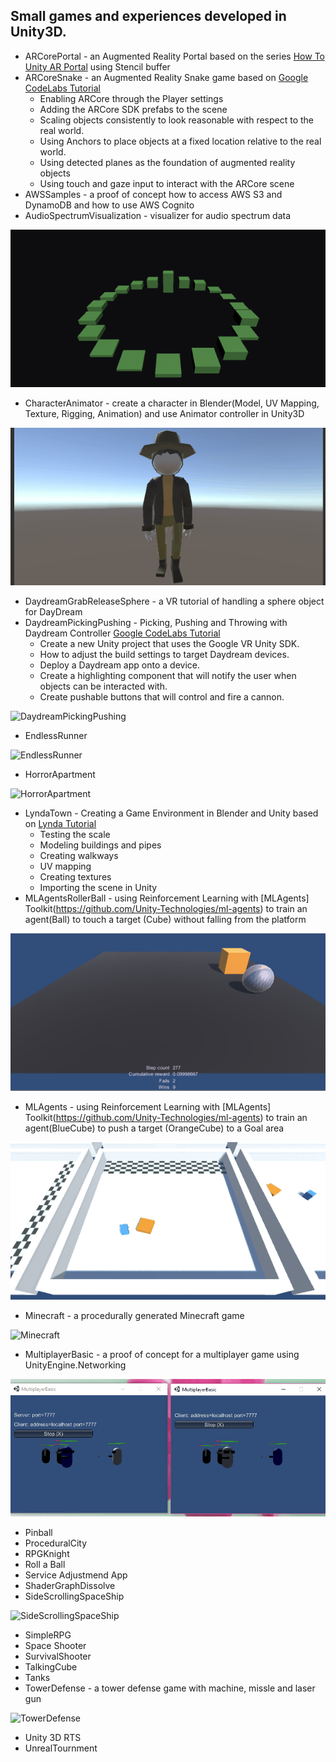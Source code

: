## Small games and experiences developed in Unity3D.
* ARCorePortal - an Augmented Reality Portal based on the series [How To Unity AR Portal](https://www.youtube.com/playlist?list=PLKIKuXdn4ZMhwJmPnYI0e7Ixv94ZFPvEP) using Stencil buffer
* ARCoreSnake - an Augmented Reality Snake game based on [Google CodeLabs Tutorial](https://codelabs.developers.google.com/codelabs/arcore-intro/index.html?index=..%2F..io2018#0)
    * Enabling ARCore through the Player settings
    * Adding the ARCore SDK prefabs to the scene
    * Scaling objects consistently to look reasonable with respect to the real world.
    * Using Anchors to place objects at a fixed location relative to the real world.
    * Using detected planes as the foundation of augmented reality objects
    * Using touch and gaze input to interact with the ARCore scene
* AWSSamples - a proof of concept how to access AWS S3 and DynamoDB and how to use AWS Cognito
* AudioSpectrumVisualization - visualizer for audio spectrum data

![AudioSpectrumVisualization](images/AudioSpectrumVisualization.gif)

* CharacterAnimator - create a character in Blender(Model, UV Mapping, Texture, Rigging, Animation) and use Animator controller in Unity3D

![CharacterAnimator](images/CharacterAnimator.gif)

* DaydreamGrabReleaseSphere	- a VR tutorial of handling a sphere object for DayDream
* DaydreamPickingPushing - Picking, Pushing and Throwing with Daydream Controller [Google CodeLabs Tutorial](https://codelabs.developers.google.com/codelabs/daydream-picking-pushing/index.html?index=..%2F..%2Findex#0)
    * Create a new Unity project that uses the Google VR Unity SDK.    
    * How to adjust the build settings to target Daydream devices.
    * Deploy a Daydream app onto a device.
    * Create a highlighting component that will notify the user when objects can be interacted with.
    * Create pushable buttons that will control and fire a cannon.
    
![DaydreamPickingPushing](images/DaydreamPickingPushing.gif)

* EndlessRunner

![EndlessRunner](images/EndlessRunner.gif)

* HorrorApartment

![HorrorApartment](images/HorrorApartment.gif)

* LyndaTown - Creating a Game Environment in Blender and Unity based on [Lynda Tutorial](https://www.lynda.com/Blender-tutorials/Creating-Game-Environment-Blender/380259-2.html)
    * Testing the scale
    * Modeling buildings and pipes
    * Creating walkways
    * UV mapping
    * Creating textures
    * Importing the scene in Unity
* MLAgentsRollerBall - using Reinforcement Learning with [MLAgents] Toolkit(https://github.com/Unity-Technologies/ml-agents) to train an agent(Ball) to touch a target (Cube) without falling from the platform

![MLAgentsRollerBall](images/MLAgentsRollerBall.gif)

* MLAgents - using Reinforcement Learning with [MLAgents] Toolkit(https://github.com/Unity-Technologies/ml-agents) to train an agent(BlueCube) to push a target (OrangeCube) to a Goal area

![MLAgentsPushBlock](images/MLAgentsPushBlock.gif)

* Minecraft - a procedurally generated Minecraft game

![Minecraft](images/Minecraft.gif)

* MultiplayerBasic - a proof of concept for a multiplayer game using UnityEngine.Networking

![MultiplayerBasic](images/MultiplayerBasic.gif)

* Pinball
* ProceduralCity
* RPGKnight
* Roll a Ball
* Service Adjustmend App
* ShaderGraphDissolve
* SideScrollingSpaceShip

![SideScrollingSpaceShip](images/SideScrollingSpaceShip.gif)

* SimpleRPG
* Space Shooter
* SurvivalShooter
* TalkingCube
* Tanks
* TowerDefense - a tower defense game with machine, missle and laser gun

![TowerDefense](images/TowerDefense.gif)

* Unity 3D RTS
* UnrealTournment

